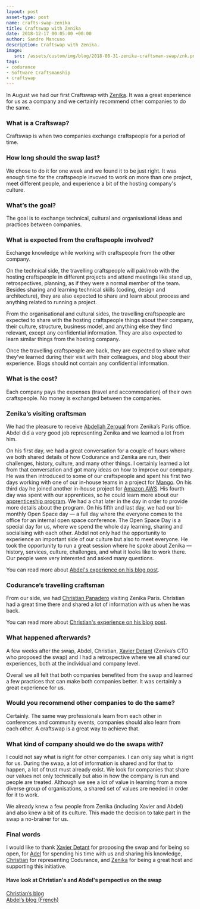 ```yaml
---
layout: post
asset-type: post
name: crafts-swap-zenika
title: Craftswap with Zenika
date: 2018-12-17 00:05:00 +00:00
author: Sandro Mancuso
description: Craftswap with Zenika.
image:
   src: /assets/custom/img/blog/2018-08-31-zenika-craftsman-swap/znk.png
tags:
- codurance
- Software Craftsmanship
- craftswap
---
```


In August we had our first Craftswap with [Zenika][3]. It was a great experience for us as a company and we certainly recommend other companies to do the same. 

### What is a Craftswap?

Craftswap is when two companies exchange craftspeople for a period of time.

### How long should the swap last?

We chose to do it for one week and we found it to be just right. It was enough time for the craftspeople invoved to work on more than one project, meet different people, and experience a bit of the hosting company's culture.

### What’s the goal?

The goal is to exchange technical, cultural and organisational ideas and practices between companies.

### What is expected from the craftspeople involved?

Exchange knowledge while working with craftspeople from the other company. 

On the technical side, the travelling craftspeople will pair/mob with the hosting craftspeople in different projects and attend meetings like stand up, retrospectives, planning, as if they were a normal member of the team. Besides sharing and learning technical skills (coding, design and architecture), they are also expected to share and learn about process and anything related to running a project. 

From the organisational and cultural sides, the travelling craftspeople are expected to share with the hosting craftspeople things about their company, their culture, structure, business model, and anything else they find relevant, except any confidential information. They are also expected to learn similar things from the hosting company. 

Once the travelling craftspeople are back, they are expected to share what they’ve learned during their visit with their colleagues, and blog about their experience. Blogs should not contain any  confidential information. 

### What is the cost?

Each company pays the expenses (travel and accommodation) of their own craftspeople. No money is exchanged between the companies. 

### Zenika’s visiting craftsman

We had the pleasure to receive [Abdellah Zeroual][4] from Zenika’s Paris office. Abdel did a very good job representing Zenika and we learned a lot from him. 

On his first day, we had a great conversation for a couple of hours where we both shared details of how Codurance and Zenika are run, their challenges, history, culture, and many other things. I certainly learned a lot from that conversation and got many ideas on how to improve our company. He was then introduced to some of our craftspeople and spent his first two days working with one of our in-house teams in a project for [Mango][7]. On his third day he joined another in-house project for [Amazon AWS][8]. His fourth day was spent with our apprentices, so he could learn more about our [apprenticeship program][5]. We had a chat later in the day in order to provide more details about the program. On his fifth and last day, we had our bi-monthly Open Space day — a full day where the everyone comes to the office for an internal open space conference. The Open Space Day is a special day for us, where we spend the whole day learning, sharing and socialising with each other. Abdel not only had the opportunity to experience an important side of our culture but also to meet everyone. He took the opportunity to run a great session where he spoke about Zenika — history, services, culture, challenges, and what it looks like to work there. Our people were very interested and asked many questions. 

You can read more about [Abdel's experience on his blog post][2].

### Codurance’s travelling craftsman

From our side, we had [Christian Panadero][9] visiting Zenika Paris. Christian had a great time there and shared a lot of information with us when he was back. 

You can read more about [Christian's experience on his blog post][1]. 

### What happened afterwards?

A few weeks after the swap, Abdel, Christian, [Xavier Detant][6] (Zenika’s CTO who proposed the swap) and I had a retrospective where we all shared our experiences, both at the individual and company level. 

Overall we all felt that both companies benefited from the swap and learned a few practices that can make both companies better. It was certainly a great experience for us. 

### Would you recommend other companies to do the same? 

Certainly. The same way professionals learn from each other in conferences and community events, companies should also learn from each other. A craftswap is a great way to achieve that.

### What kind of company should we do the swaps with?

I could not say what is right for other companies. I can only say what is right for us. During the swap, a lot of information is shared and for that to happen, a lot of trust must already exist. We look for companies that share our values not only technically but also in how the company is run and people are treated. Although we see a lot of value in learning from a more diverse group of organisations, a shared set of values are needed in order for it to work. 

We already knew a few people from Zenika (including Xavier and Abdel) and also knew a bit of its culture. This made the decision to take part in the swap a no-brainer for us. 

### Final words

I would like to thank [Xavier Detant][6] for proposing the swap and for being so open, for [Adel][4] for spending his time with us and sharing his knowledge, [Christian][9] for representing Codurance, and [Zenika][3] for being a great host and supporting this initiative. 

#### Have look at Christian's and Abdel's perspective on the swap

[Christian’s blog][1]     
[Abdel’s blog (French)][2]


[1]: https://codurance.com/2018/08/31/zenika-craftsman-swap/
[2]: https://blog.zenika.com/2018/11/29/journal-de-bord-dun-craftswap-zenika-x-codurance/
[3]: https://www.zenika.com/
[4]: https://twitter.com/AbdeZeros
[5]: https://codurance.com/careers/become_an_apprentice/
[6]: https://twitter.com/XDetant
[7]: https://shop.mango.com/preHome.faces
[8]: https://aws.amazon.com/
[9]: https://codurance.com/publications/author/christian-panadero-martinez/
